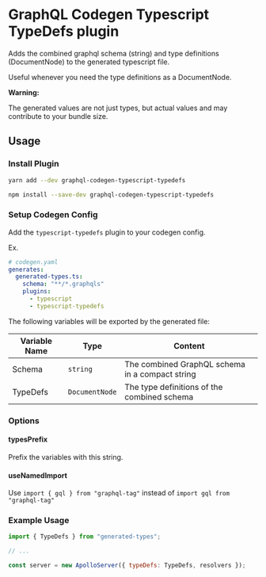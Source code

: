 # GraphQL Codegen Typescript TypeDefs plugin

Adds the combined graphql schema (string) and type definitions (DocumentNode) to the generated typescript file.

Useful whenever you need the type definitions as a DocumentNode.

**Warning:**

The generated values are not just types, but actual values and may contribute to your bundle size.

## Usage

### Install Plugin

```bash
yarn add --dev graphql-codegen-typescript-typedefs
```

```bash
npm install --save-dev graphql-codegen-typescript-typedefs
```

### Setup Codegen Config

Add the `typescript-typedefs` plugin to your codegen config.

Ex.

```yaml
# codegen.yaml
generates:
  generated-types.ts:
    schema: "**/*.graphqls"
    plugins:
      - typescript
      - typescript-typedefs
```

The following variables will be exported by the generated file:

| Variable Name | Type           | Content                                         |
| ------------- | -------------- | ----------------------------------------------- |
| Schema        | `string`       | The combined GraphQL schema in a compact string |
| TypeDefs      | `DocumentNode` | The type definitions of the combined schema     |

### Options

#### typesPrefix

Prefix the variables with this string.

#### useNamedImport

Use `import { gql } from "graphql-tag"` instead of `import gql from "graphql-tag"`

### Example Usage

```js
import { TypeDefs } from "generated-types";

// ...

const server = new ApolloServer({ typeDefs: TypeDefs, resolvers });
```

